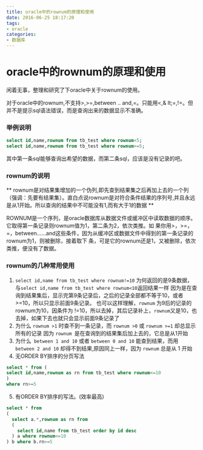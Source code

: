 ```yaml
---
title: oracle中的rownum的原理和使用
date: 2016-06-25 18:17:20
tags:
- oracle
categories:
- 数据库
---
```


# oracle中的rownum的原理和使用

闲着无事，整理和研究了下oracle中关于rownum的使用。

对于oracle中的rownum,不支持>,>=,between .. and,=。只能用<,& lt;=,!=。但并不是提示sql语法错误，而是查询出来的数据显示不准确。

<!-- more -->
### 举例说明 
```sql
select id,name,rownum from tb_test where rownum<5;
select id,name,rownum from tb_test where rownum>=5;
```
其中第一条sql能够查询出希望的数据，而第二条sql，应该是没有记录的吧。

### rownum的说明
** rownum是对结果集增加的一个伪列,即先查到结果集之后再加上去的一个列 （强调：先要有结果集）。直白点说rownum是对符合条件结果的序列号,并且永远是从1开始。所以查询的结果中不可能没有1,而有大于1的数据 **

ROWNUM是一个序列，是oracle数据库从数据文件或缓冲区中读取数据的顺序。它取得第一条记录则rownum值为1，第二条为2，依次类推。如 果你用>，>=，=，between……and这些条件，因为从缓冲区或数据文件中得到的第一条记录的rownum为1，则被删除，接着取下 条，可是它的rownum还是1，又被删除，依次类推，便没有了数据。
### rownum的几种常用使用
1. ` select id,name from tb_test where rownum!=10 `
为何返回的是9条数据，与`select id,name from tb_test where rownum<10`返回结果一样
因为是在查询到结果集后，显示完第9条记录后，之后的记录全部都不等于10，或者 >=10，所以只显示前面9条记录。
也可以这样理解，`rownum` 为9后的记录的rownum为10，因条件为 !=10，所以去掉，其后记录补上，`rownum`又是10，也去掉，如果下去也就只会显示前面9条记录了
2. 为什么 `rownum >1` 时查不到一条记录，而 `rownum >0` 或 `rownum >=1` 却总显示所有的记录
 因为 `rownum `是在查询到的结果集后加上去的，它总是从1开始
3. 为什么` between 1 and 10` 或者 `between 0 and 10` 能查到结果，而用 `between 2 and 10` 却得不到结果,原因同上一样，因为 `rownum` 总是从 1 开始
4. 无ORDER BY排序的分页写法
```sql
select * from (
select id,name,rownum as rn from tb_test where rownum<=10
) 
where rn>=5
```
5. 有ORDER BY排序的写法。(效率最高)
```sql
select * from 
(
  select a.*,rownum as rn from 
  (
    select id,name from tb_test order by id desc 
  ) a where rownum<=10
) b where b.rn>=5
```

